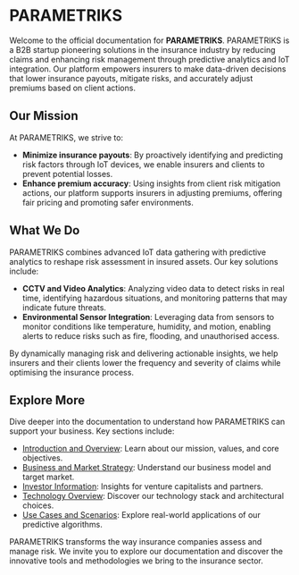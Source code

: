 # PARAMETRIKS

Welcome to the official documentation for **PARAMETRIKS**. PARAMETRIKS is a B2B startup pioneering solutions in the insurance industry by reducing claims and enhancing risk management through predictive analytics and IoT integration. Our platform empowers insurers to make data-driven decisions that lower insurance payouts, mitigate risks, and accurately adjust premiums based on client actions.

## Our Mission

At PARAMETRIKS, we strive to:

- **Minimize insurance payouts**: By proactively identifying and predicting risk factors through IoT devices, we enable insurers and clients to prevent potential losses.
- **Enhance premium accuracy**: Using insights from client risk mitigation actions, our platform supports insurers in adjusting premiums, offering fair pricing and promoting safer environments.

## What We Do

PARAMETRIKS combines advanced IoT data gathering with predictive analytics to reshape risk assessment in insured assets. Our key solutions include:

- **CCTV and Video Analytics**: Analyzing video data to detect risks in real time, identifying hazardous situations, and monitoring patterns that may indicate future threats.
- **Environmental Sensor Integration**: Leveraging data from sensors to monitor conditions like temperature, humidity, and motion, enabling alerts to reduce risks such as fire, flooding, and unauthorised access.

By dynamically managing risk and delivering actionable insights, we help insurers and their clients lower the frequency and severity of claims while optimising the insurance process.

## Explore More

Dive deeper into the documentation to understand how PARAMETRIKS can support your business. Key sections include:

- [Introduction and Overview](./introduction_overview.md): Learn about our mission, values, and core objectives.
- [Business and Market Strategy](./business_market_strategy.md): Understand our business model and target market.
- [Investor Information](./investor_information.md): Insights for venture capitalists and partners.
- [Technology Overview](./technology_overview.md): Discover our technology stack and architectural choices.
- [Use Cases and Scenarios](./use_cases_scenarios.md): Explore real-world applications of our predictive algorithms.

PARAMETRIKS transforms the way insurance companies assess and manage risk. We invite you to explore our documentation and discover the innovative tools and methodologies we bring to the insurance sector.
